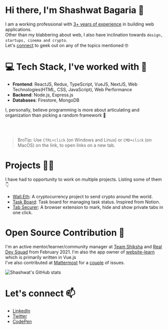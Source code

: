 # Hi there, I'm Shashwat Bagaria 👋

I am a working professional with <u>3+ years of experience</u> in building web applications.<br />
Other than my blabbering about web, I also have inclination towards `design, startups, cinema and crypto`.<br />
Let's [connect](#find-me-here) to geek out on any of the topics mentioned 🤓


# 💻 Tech Stack, I've worked with 🧰
- **Frontend**: ReactJS, Redux, TypeScript, VueJS, NextJS, Web Technologies(HTML, CSS, JavaScript), Web Performance
- **Backend**: Node.js, Express.js
- **Databases**: Firestore, MongoDB

I, personally, believe programming is more about articulating and organization than picking a random framework 🤷

<br />
<br />

> BroTip: Use `CTRL+click` (on Windows and Linux) or `CMD+click` (on MacOS) on the link, to open links on a new tab.

# Projects 👷‍♂️

I have had to opportunity to work on multiple projects. Listing some of them 👇
<!-- - [Lofi Night](https://github.com/SBagaria2710/lofi-night.club): A lofi station of hand-picked songs which is only accessible at night. -->
- [Wall.Eth](https://github.com/SBagaria2710/wall.eth): A cryptocurrency project to send crypto around the world.
- [Task Board](https://github.com/SBagaria2710/task-board): Task board for managing task status. Inspired from Notion.
- [Tab Securer](https://www.producthunt.com/posts/tab-securer): A browser extension to mark, hide and show private tabs in one click.

# Open Source Contribution 🤝

I'm an active mentor/learner/community manager at [Team Shiksha](http://frontend.army/) and [Real Dev Squad](https://github.com/Real-Dev-Squad) from February 2021. I'm also the app owner of [website-learn](https://github.com/Real-Dev-Squad/website-learn) which is primarily written in Vue.js<br />
I've also contributed at [Mattermost](https://github.com/mattermost) for a [couple](https://github.com/mattermost/mattermost-server/issues?q=assignee%3ASBagaria2710+is%3Aclosed+) of issues.


![Shashwat's GitHub stats](https://github-readme-stats.vercel.app/api?username=SBagaria2710&&hide=stars&show_icons=true)

# Let's connect 📫
- [LinkedIn](https://in.linkedin.com/in/shashwat-bagaria)
- [Twitter](https://twitter.com/SBagaria2710)
- [CodePen](https://codepen.io/iShashwat/)

<!--
**SBagaria2710/SBagaria2710** is a ✨ _special_ ✨ repository because its `README.md` (this file) appears on your GitHub profile.

Here are some ideas to get you started:

- 🔭 I’m currently working on ...
- 🌱 I’m currently learning ...
- 👯 I’m looking to collaborate on ...
- 🤔 I’m looking for help with ...
- 💬 Ask me about ...
- 📫 How to reach me: ...
- 😄 Pronouns: ...
- ⚡ Fun fact: ...
-->
